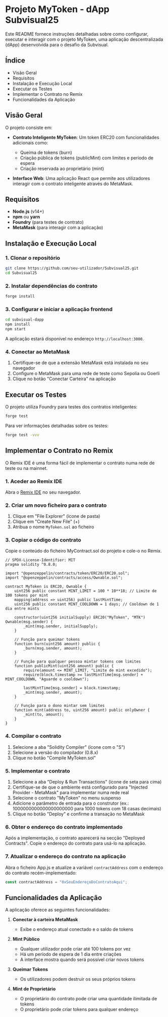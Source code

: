 # Projeto MyToken - dApp Subvisual25

Este README fornece instruções detalhadas sobre como configurar, executar e interagir com o projeto MyToken, uma aplicação descentralizada (dApp) desenvolvida para o desafio da Subvisual.

## Índice

- Visão Geral
- Requisitos
- Instalação e Execução Local
- Executar os Testes
- Implementar o Contrato no Remix
- Funcionalidades da Aplicação

## Visão Geral

O projeto consiste em:

- **Contrato Inteligente MyToken**: Um token ERC20 com funcionalidades adicionais como:
  - Queima de tokens (burn)
  - Criação pública de tokens (publicMint) com limites e período de espera
  - Criação reservada ao proprietário (mint)

- **Interface Web**: Uma aplicação React que permite aos utilizadores interagir com o contrato inteligente através do MetaMask.

## Requisitos

- **Node.js** (v14+)
- **npm** ou **yarn**
- **Foundry** (para testes de contrato)
- **MetaMask** (para interagir com a aplicação)

## Instalação e Execução Local

### 1. Clonar o repositório

```bash
git clone https://github.com/seu-utilizador/Subvisual25.git
cd Subvisual25
```

### 2. Instalar dependências do contrato

```bash
forge install
```

### 3. Configurar e iniciar a aplicação frontend

```bash
cd subvisual-dapp
npm install
npm start
```

A aplicação estará disponível no endereço `http://localhost:3000`.

### 4. Conectar ao MetaMask

1. Certifique-se de que a extensão MetaMask está instalada no seu navegador
2. Configure o MetaMask para uma rede de teste como Sepolia ou Goerli
3. Clique no botão "Conectar Carteira" na aplicação

## Executar os Testes

O projeto utiliza Foundry para testes dos contratos inteligentes:

```bash
forge test
```

Para ver informações detalhadas sobre os testes:

```bash
forge test -vvv
```

## Implementar o Contrato no Remix

O Remix IDE é uma forma fácil de implementar o contrato numa rede de teste ou na mainnet.

### 1. Aceder ao Remix IDE

Abra o [Remix IDE](https://remix.ethereum.org/) no seu navegador.

### 2. Criar um novo ficheiro para o contrato

1. Clique em "File Explorer" (ícone de pasta)
2. Clique em "Create New File" (+)
3. Atribua o nome `MyToken.sol` ao ficheiro

### 3. Copiar o código do contrato

Copie o conteúdo do ficheiro MyContract.sol do projeto e cole-o no Remix.

```solidity
// SPDX-License-Identifier: MIT
pragma solidity ^0.8.0;

import "@openzeppelin/contracts/token/ERC20/ERC20.sol";
import "@openzeppelin/contracts/access/Ownable.sol";

contract MyToken is ERC20, Ownable {
    uint256 public constant MINT_LIMIT = 100 * 10**18; // Limite de 100 tokens por mint
    mapping(address => uint256) public lastMintTime;
    uint256 public constant MINT_COOLDOWN = 1 days; // Cooldown de 1 dia entre mints

    constructor(uint256 initialSupply) ERC20("MyToken", "MTK") Ownable(msg.sender) {
        _mint(msg.sender, initialSupply);
    }

    // Função para queimar tokens
    function burn(uint256 amount) public {
        _burn(msg.sender, amount);
    }

    // Função para qualquer pessoa mintar tokens com limites
    function publicMint(uint256 amount) public {
        require(amount <= MINT_LIMIT, "Limite de mint excedido");
        require(block.timestamp >= lastMintTime[msg.sender] + MINT_COOLDOWN, "Aguarde o cooldown");
        
        lastMintTime[msg.sender] = block.timestamp;
        _mint(msg.sender, amount);
    }

    // Função para o dono mintar sem limites
    function mint(address to, uint256 amount) public onlyOwner {
        _mint(to, amount);
    }
}
```

### 4. Compilar o contrato

1. Selecione a aba "Solidity Compiler" (ícone com o "S")
2. Selecione a versão do compilador (0.8.x)
3. Clique no botão "Compile MyToken.sol"

### 5. Implementar o contrato

1. Selecione a aba "Deploy & Run Transactions" (ícone de seta para cima)
2. Certifique-se de que o ambiente está configurado para "Injected Provider - MetaMask" para implementar numa rede real
3. Selecione o contrato "MyToken" no menu suspenso
4. Adicione o parâmetro de entrada para o construtor (ex.: 1000000000000000000000 para 1000 tokens com 18 casas decimais)
5. Clique no botão "Deploy" e confirme a transação no MetaMask

### 6. Obter o endereço do contrato implementado

Após a implementação, o contrato aparecerá na secção "Deployed Contracts". Copie o endereço do contrato para usá-lo na aplicação.

### 7. Atualizar o endereço do contrato na aplicação

Abra o ficheiro App.js e atualize a variável `contractAddress` com o endereço do contrato recém-implementado:

```javascript
const contractAddress = "0xSeuEndereçoDoContratoAqui";
```

## Funcionalidades da Aplicação

A aplicação oferece as seguintes funcionalidades:

1. **Conectar à carteira MetaMask**
   - Exibe o endereço atual conectado e o saldo de tokens

2. **Mint Público**
   - Qualquer utilizador pode criar até 100 tokens por vez
   - Há um período de espera de 1 dia entre criações
   - A interface mostra quando será possível criar novos tokens

3. **Queimar Tokens**
   - Os utilizadores podem destruir os seus próprios tokens

4. **Mint de Proprietário**
   - O proprietário do contrato pode criar uma quantidade ilimitada de tokens
   - O proprietário pode criar tokens para qualquer endereço